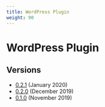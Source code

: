 ```yaml
---
title: WordPress Plugin
weight: 90
---
```


# WordPress Plugin

## Versions

- [0.2.1](https://goodshufflecdn.s3.amazonaws.com/gspro-embed-wpp/gspro-embed-wpp-0.2.1.zip) (January 2020)
- [0.2.0](https://goodshufflecdn.s3.amazonaws.com/gspro-embed-wpp/gspro-embed-wpp-0.2.0.zip) (December 2019)
- [0.1.0](https://goodshufflecdn.s3.amazonaws.com/gspro-embed-wpp/gspro-embed-wpp-0.1.0.zip) (November 2019)
